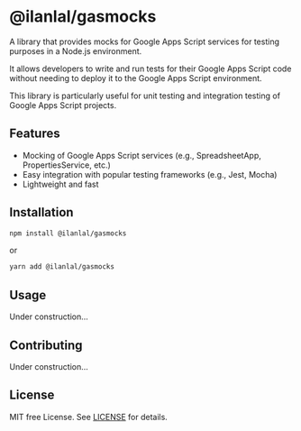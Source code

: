 # @ilanlal/gasmocks

A library that provides mocks for Google Apps Script services for testing purposes in a Node.js environment.

It allows developers to write and run tests for their Google Apps Script code without needing to deploy it to the Google Apps Script environment.

This library is particularly useful for unit testing and integration testing of Google Apps Script projects.

## Features

- Mocking of Google Apps Script services (e.g., SpreadsheetApp, PropertiesService, etc.)
- Easy integration with popular testing frameworks (e.g., Jest, Mocha)
- Lightweight and fast

## Installation

```bash
npm install @ilanlal/gasmocks
```

or

```bash
yarn add @ilanlal/gasmocks
```

## Usage

Under construction...

## Contributing

Under construction...

## License

MIT free License. See [LICENSE](./LICENSE) for details.
